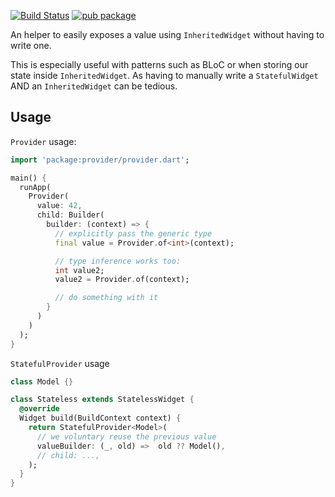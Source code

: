 [![Build Status](https://travis-ci.org/rrousselGit/provider.svg?branch=master)](https://travis-ci.org/rrousselGit/provider)
[![pub package](https://img.shields.io/pub/v/provider.svg)](https://pub.dartlang.org/packages/provider)

An helper to easily exposes a value using `InheritedWidget` without having to write one.

This is especially useful with patterns such as BLoC or when storing our state inside `InheritedWidget`.
As having to manually write a `StatefulWidget` AND an `InheritedWidget` can be tedious.

## Usage

`Provider` usage:

```dart
import 'package:provider/provider.dart';

main() {
  runApp(
    Provider(
      value: 42,
      child: Builder(
        builder: (context) => {
          // explicitly pass the generic type
          final value = Provider.of<int>(context);

          // type inference works too:
          int value2;
          value2 = Provider.of(context);

          // do something with it
        }
      )
    )
  );
}
```

`StatefulProvider` usage

```dart
class Model {}

class Stateless extends StatelessWidget {
  @override
  Widget build(BuildContext context) {
    return StatefulProvider<Model>(
      // we voluntary reuse the previous value
      valueBuilder: (_, old) =>  old ?? Model(),
      // child: ...,
    );
  }
}
```
